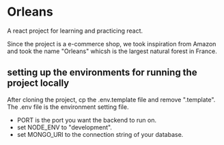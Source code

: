 # Orleans

A react project for learning and practicing react.

Since the project is a e-commerce shop, we took inspiration from Amazon and took the name "Orleans" whicsh is the largest
natural forest in France.

## setting up the environments for running the project locally

After cloning the project, cp the .env.template file and remove ".template".
The .env file is the environment setting file.

- PORT is the port you want the backend to run on.
- set NODE_ENV to "development".
- set MONGO_URI to the connection string of your database.
